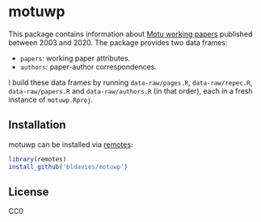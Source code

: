 # motuwp

This package contains information about [Motu working papers](https://motu.nz/resources/working-papers/) published between 2003 and 2020.
The package provides two data frames:

* `papers`: working paper attributes.
* `authors`: paper-author correspondences.

I build these data frames by running `data-raw/pages.R`, `data-raw/repec.R`, `data-raw/papers.R` and `data-raw/authors.R` (in that order), each in a fresh instance of `motuwp.Rproj`.

## Installation

motuwp can be installed via [remotes](https://github.com/r-lib/remotes):

```r
library(remotes)
install_github('bldavies/motuwp')
```

## License

CC0
